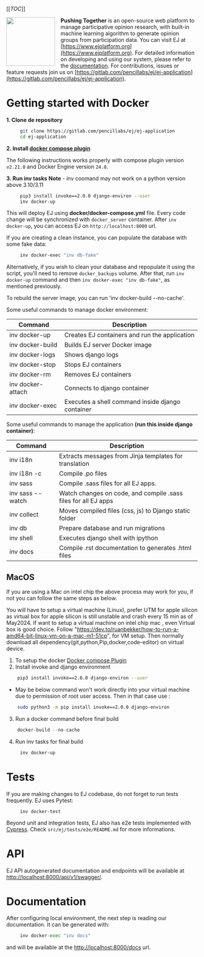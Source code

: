 
[[_TOC_]]

<img width="128" src="https://gitlab.com/pencillabs/ej/ej-application/-/raw/develop/src/ej/static/ej/assets/img/logo/logo-dark.png?ref_type=heads" align="left" style="margin-right:15px"/>

**Pushing Together** is an open-source web platform to manage participative opinion research, 
with built-in machine learning algorithm to generate opinion groups from participation data. 
You can visit EJ at [https://www.ejplatform.org](https://www.ejplatform.org).
For detailed information on developing and using our system, please refer to the [documentation](https://www.ejplatform.org/docs/).
For contributions, issues or feature requests join us on [https://gitlab.com/pencillabs/ej/ej-application](https://gitlab.com/pencillabs/ej/ej-application).

# Getting started with Docker

**1. Clone de repository**
```sh
     git clone https://gitlab.com/pencillabs/ej/ej-application
     cd ej-application
```
**2. Install [docker compose plugin](https://docs.docker.com/compose/install/linux/#install-using-the-repository)**

The following instructions works properly with compose plugin version `v2.21.0` and Docker Engine version `24.0`.

**3. Run inv tasks**
**Note** - inv coomand may not work on a python version above 3.10/3.11
```sh
     pip3 install invoke==2.0.0 django-environ --user
     inv docker-up
```
This will deploy EJ using **docker/docker-compose.yml** file.
Every code change will be synchronized with `docker_server` container. After `inv docker-up`, you can access EJ on `http://localhost:8000` url.

If you are creating a clean instance, you can populate the database with some fake data:
```sh
     inv docker-exec "inv db-fake"
```
Alternatively, if you wish to clean your database and repopulate it using the
script, you'll need to remove `docker_backups` volume.  After that, run `inv docker-up` command and then
`inv docker-exec "inv db-fake"`, as mentioned previously.

To rebuild the server image, you can run 'inv docker-build --no-cache'.

Some useful commands to manage docker environment:

| Command           | Description                                      |
|-------------------|--------------------------------------------------|
| inv docker-up     | Creates EJ containers and run the application    |
| inv docker-build  | Builds EJ server Docker image                    |
| inv docker-logs   | Shows django logs                                |
| inv docker-stop   | Stops EJ containers                              |
| inv docker-rm     | Removes EJ containers                            |
| inv docker-attach | Connects to django container                     |
| inv docker-exec   | Executes a shell command inside django container |

Some useful commands to manage the application **(run this inside django container)**:

| Command          | Description                                                    |
| ---------------- | -------------------------------------------------------------- |
| inv i18n         | Extracts messages from Jinja templates for translation         |
| inv i18n -c      | Compile .po files                                              |
| inv sass         | Compile .sass files for all EJ apps.                           |
| inv sass --watch | Watch changes on code, and compile .sass files for all EJ apps |
| inv collect      | Moves compiled files (css, js) to Django static folder         |
| inv db           | Prepare database and run migrations                            |
| inv shell        | Executes django shell with ipython                             |
| inv docs         | Compile .rst documentation to generates .html files            |

## MacOS 

If you are using a Mac on intel chip the above process may work for you, if not you can follow the same steps as below.

You will have to setup a virtual machine (Linux), prefer UTM for apple silicon as virtual box for apple silicon is still unstable and crash every 15 min as of May2024.
If want to setup a virtual machine on intel chip mac , even Virtual box is good choice.
Follow "https://dev.to/ruanbekker/how-to-run-a-amd64-bit-linux-vm-on-a-mac-m1-51cp", for VM setup. Then normally download all dependency(git,python,Pip,docker,code-editor) on virtual device. 

1. To setup the docker [Docker compose Plugin](https://docs.docker.com/engine/install/debian/#installation-methods)
2. Install invoke and django environment 
```sh
    pip3 install invoke==2.0.0 django-environ --user
```
- May be below command won't work directly into your virtual machine due to permission of root user access. Then in that case use :
```sh
    sudo python3 -m pip install invoke==2.0.0 django-environ
```
3. Run a docker command before final build 
```python
    docker-build --no-cache  
```
4. Run inv tasks for final build
```sh
     inv docker-up
```

# Tests

If you are making changes to EJ codebase, do not forget to run tests frequently.
EJ uses Pytest:
```sh/terminal
     inv docker-test
```
Beyond unit and integration tests, EJ also has e2e tests implemented with [Cypress](https://www.cypress.io/).
Check `src/ej/tests/e2e/README.md` for more informations.


# API

EJ API autogenerated documentation and endpoints 
will be available at [http://localhost:8000/api/v1/swagger/](http://localhost:8000/api/v1/swagger/).

# Documentation

After configuring local environment, the next step is reading our documentation. It can be generated with:
```python
     inv docker-exec "inv docs"
```
and will be available at the [http://localhost:8000/docs](http://localhost:8000/docs) url.
